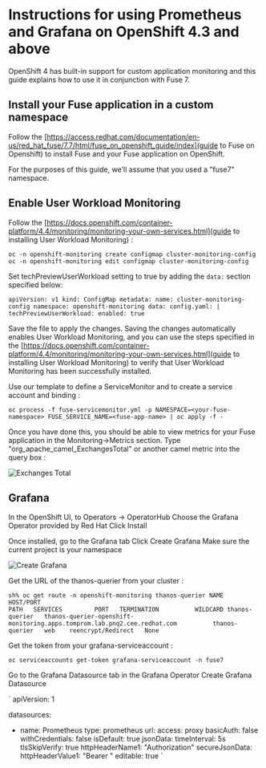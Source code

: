 
# Instructions for using Prometheus and Grafana on OpenShift 4.3 and above

OpenShift 4 has built-in support for custom application monitoring and this guide explains how to use it in conjunction with Fuse 7.

## Install your Fuse application in a custom namespace

Follow the [https://access.redhat.com/documentation/en-us/red_hat_fuse/7.7/html/fuse_on_openshift_guide/index](guide to Fuse on Openshift) to install Fuse and your Fuse application on OpenShift.

For the purposes of this guide, we'll assume that you used a "fuse7" namespace.

## Enable User Workload Monitoring

Follow the [https://docs.openshift.com/container-platform/4.4/monitoring/monitoring-your-own-services.html](guide to installing User Workload Monitoring) :

`oc -n openshift-monitoring create configmap cluster-monitoring-config`
`oc -n openshift-monitoring edit configmap cluster-monitoring-config`

Set techPreviewUserWorkload setting to true by adding the `data:` section specified below:

`
apiVersion: v1
kind: ConfigMap
metadata:
  name: cluster-monitoring-config
  namespace: openshift-monitoring
data:
  config.yaml: |
    techPreviewUserWorkload:
      enabled: true
`

Save the file to apply the changes.    Saving the changes automatically enables User Workload Monitoring, and you can use the steps specified in the [https://docs.openshift.com/container-platform/4.4/monitoring/monitoring-your-own-services.html](guide to installing User Workload Monitoring) to verify that User Workload Monitoring has been successfully installed.

Use our template to define a ServiceMonitor and to create a service account and binding :

`
oc process -f fuse-servicemonitor.yml -p NAMESPACE=<your-fuse-namespace> FUSE_SERVICE_NAME=<fuse-app-name> | oc apply -f -
`

Once you have done this, you should be able to view metrics for your Fuse application in the Monitoring->Metrics section.     Type "org_apache_camel_ExchangesTotal" or another camel metric into the query box :

![Exchanges Total](https://github.com/jboss-fuse/application-templates/raw/master/prometheus/exchangestotal.png)


## Grafana

In the OpenShift UI, to Operators -> OperatorHub
Choose the Grafana Operator provided by Red Hat
Click Install

Once installed, go to the Grafana tab
Click Create Grafana
Make sure the current project is your namespace

![Create Grafana](https://github.com/jboss-fuse/application-templates/raw/master/prometheus/creategrafana.png)

Get the URL of the thanos-querier from your cluster :

`
sh% oc get route -n openshift-monitoring thanos-querier
NAME             HOST/PORT                                                                  PATH   SERVICES         PORT   TERMINATION          WILDCARD
thanos-querier   thanos-querier-openshift-monitoring.apps.tomprom.lab.pnq2.cee.redhat.com          thanos-querier   web    reencrypt/Redirect   None
`

Get the token from your grafana-serviceaccount : 

`
oc serviceaccounts get-token grafana-serviceaccount -n fuse7
`

Go to the Grafana Datasource tab in the Grafana Operator
Create Grafana Datasource

`
apiVersion: 1

datasources:
- name: Prometheus
  type: prometheus
  url: <REPLACE-WITH-THANOS-QUERIER-URL>
  access: proxy
  basicAuth: false
  withCredentials: false
  isDefault: true
  jsonData:
    timeInterval: 5s
    tlsSkipVerify: true
    httpHeaderName1: "Authorization"
  secureJsonData:
    httpHeaderValue1: "Bearer <REPLACE-WITH-TOKEN>"
  editable: true
`
